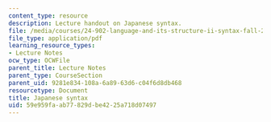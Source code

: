 ```yaml
---
content_type: resource
description: Lecture handout on Japanese syntax.
file: /media/courses/24-902-language-and-its-structure-ii-syntax-fall-2003/59e959faab77829dbe4225a718d07497_9_15jap_hndout1.pdf
file_type: application/pdf
learning_resource_types:
- Lecture Notes
ocw_type: OCWFile
parent_title: Lecture Notes
parent_type: CourseSection
parent_uid: 9281e834-108a-6a89-63d6-c04f6d8db468
resourcetype: Document
title: Japanese syntax
uid: 59e959fa-ab77-829d-be42-25a718d07497
---
```

